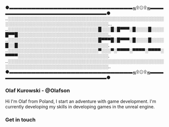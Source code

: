 ### 
●▬▬▬▬▬▬▬▬▬▬▬▬▬▬▬▬▬▬▬▬▬▬▬▬▬▬▬▬ஜ۩۞۩ஜ▬▬▬▬▬▬▬▬▬▬▬▬▬▬▬▬▬▬▬▬▬▬▬▬▬▬●
..░░░░░░░░░░░░░░░░░░░░░░░░░░░░░░░░░░░░░░░░░░░░░░░░░░░░░░░░░░░░░░░░░░░░░░░░░░░░░░░░░░░...
..░░░░░░░░░░░░░░░░░░░░░░░░░░░░░█░░░█░█▀▀▀░█░░░░█░░░░█▀▀█░░░░░░░░░░░░░░░░░░░░░░░░░░░░░..
..░░░░░░░░░░░░░░░░░░░░░░░░░░░░░█▀▀▀█░█▀▀▀░█░░░░█░░░░█░░█░░░░░░░░░░░░░░░░░░░░░░░░░░░░░.
..░░░░░░░░░░░░░░░░░░░░░░░░░░░░░▀░░░▀░▀▀▀▀░▀▀▀▀░▀▀▀▀░▀▀▀▀░░░░░░░░░░░░░░░░░░░░░░░░░░░░░.
..░░░░░░░░░░░░░░░░░░░░░░░░░░░░░░░░░░░░░░░░░░░░░░░░░░░░░░░░░░░░░░░░░░░░░░░░░░░░░░░░░░░..
●▬▬▬▬▬▬▬▬▬▬▬▬▬▬▬▬▬▬▬▬▬▬▬▬▬▬▬▬ஜ۩۞۩ஜ▬▬▬▬▬▬▬▬▬▬▬▬▬▬▬▬▬▬▬▬▬▬▬▬▬▬●

### Olaf Kurowski - @Olafson
Hi I'm Olaf from Poland, I start an adventure with game development. I'm currently developing my skills in developing games in the unreal engine. 



### Get in touch

